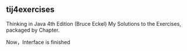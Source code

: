## tij4exercises
Thinking in Java 4th Edition (Bruce Eckel)
My Solutions to the Exercises, packaged by Chapter.

Now，Interface is finished
